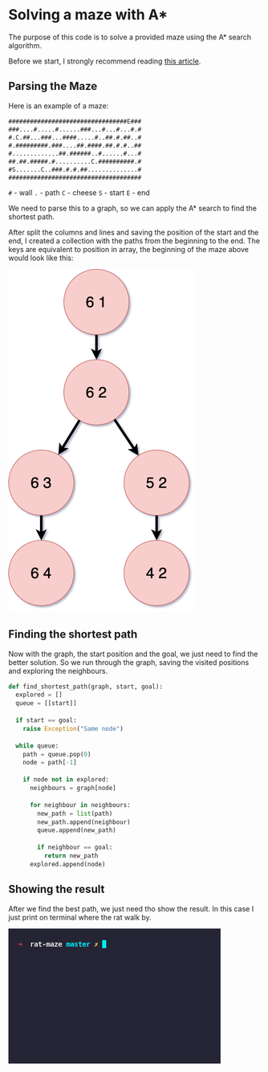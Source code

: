 
# Solving a maze with A*
The purpose of this code is to solve a provided maze using the A* search algorithm.

Before we start, I strongly recommend reading [this article](https://theory.stanford.edu/~amitp/GameProgramming/AStarComparison.html).

## Parsing the Maze
Here is an example of a maze:

```
#################################E###
###....#.....#......###...#...#...#.#
#.C.##...###...####.....#..##.#.##..#
#.#########.###....##.####.##.#.#..##
#.............##.######..#......#...#
##.##.#####.#..........C.##########.#
#S.......C..###.#.#.##..............#
#####################################
```
`#` - wall
`.` - path
`C` - cheese
`S` - start
`E` - end

We need to parse this to a graph, so we can apply the A* search to find the shortest path.

After split the columns and lines and saving the position of the start and the end, I created a collection with the paths from the beginning to the end.
The keys are equivalent to position in array, the beginning of the maze above would look like this:

![Maze Graph](./assets/maze_graph.png)

## Finding the shortest path
Now with the graph, the start position and the goal, we just need to find the better solution. So we run through the graph, saving the visited positions and exploring the neighbours.
```python
def find_shortest_path(graph, start, goal):
  explored = []
  queue = [[start]]

  if start == goal:
    raise Exception("Same node")

  while queue:
    path = queue.pop(0)
    node = path[-1]

    if node not in explored:
      neighbours = graph[node]

      for neighbour in neighbours:
        new_path = list(path)
        new_path.append(neighbour)
        queue.append(new_path)

        if neighbour == goal:
          return new_path
      explored.append(node)
```

## Showing the result
After we find the best path, we just need tho show the result. In this case I just print on terminal where the rat walk by.

![Showing result](./assets/solving_maze.gif)

